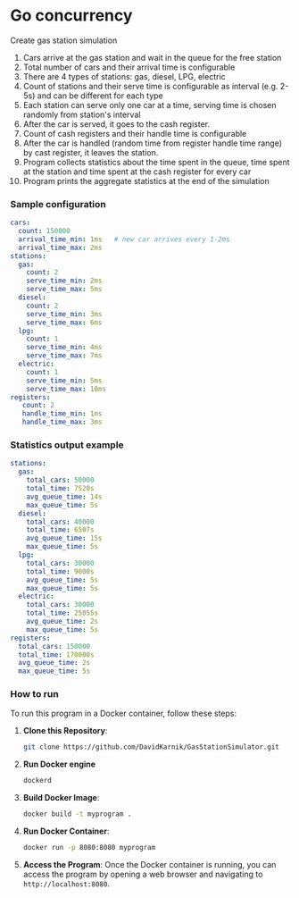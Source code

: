 # Go concurrency

Create gas station simulation

1. Cars arrive at the gas station and wait in the queue for the free station
1. Total number of cars and their arrival time is configurable
1. There are 4 types of stations: gas, diesel, LPG, electric
1. Count of stations and their serve time is configurable as interval (e.g. 2-5s) and can be different for each type
1. Each station can serve only one car at a time, serving time is chosen randomly from station's interval
1. After the car is served, it goes to the cash register.
1. Count of cash registers and their handle time is configurable
1. After the car is handled (random time from register handle time range) by cast register, it leaves the station.
1. Program collects statistics about the time spent in the queue, time spent at the station and time spent at the cash
   register for every car
1. Program prints the aggregate statistics at the end of the simulation

### Sample configuration

```yaml
cars:
  count: 150000
  arrival_time_min: 1ms   # new car arrives every 1-2ms
  arrival_time_max: 2ms
stations:
  gas:
    count: 2
    serve_time_min: 2ms
    serve_time_max: 5ms
  diesel:
    count: 2
    serve_time_min: 3ms
    serve_time_max: 6ms
  lpg:
    count: 1
    serve_time_min: 4ms
    serve_time_max: 7ms
  electric:
    count: 1
    serve_time_min: 5ms
    serve_time_max: 10ms
registers:
   count: 2
   handle_time_min: 1ms
   handle_time_max: 3ms
```

### Statistics output example

```yaml
stations:
  gas:
    total_cars: 50000
    total_time: 7520s
    avg_queue_time: 14s
    max_queue_time: 5s
  diesel:
    total_cars: 40000
    total_time: 6507s
    avg_queue_time: 15s
    max_queue_time: 5s
  lpg:
    total_cars: 30000
    total_time: 9000s
    avg_queue_time: 5s
    max_queue_time: 5s
  electric:
    total_cars: 30000
    total_time: 25055s
    avg_queue_time: 2s
    max_queue_time: 5s
registers:
  total_cars: 150000
  total_time: 170000s
  avg_queue_time: 2s
  max_queue_time: 5s
```
### How to run

To run this program in a Docker container, follow these steps:

1. **Clone this Repository**: 
    ```bash
    git clone https://github.com/DavidKarnik/GasStationSimulator.git
    ```
2. **Run Docker engine**
    ```bash
   dockerd
    ```

4. **Build Docker Image**:
    ```bash
    docker build -t myprogram .
    ```

5. **Run Docker Container**:
    ```bash
    docker run -p 8080:8080 myprogram
    ```

6. **Access the Program**:
    Once the Docker container is running, you can access the program by opening a web browser and navigating to `http://localhost:8080`.
